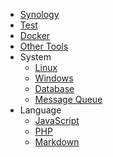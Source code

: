 
  * [Synology](/software/synology/)
  * [Test](/synology/)
  * [Docker](/software/docker/)
  * [Other Tools](/software/tools/)
* System
  * [Linux](/system/linux/)
  * [Windows](/system/windows/)
  * [Database](/system/db/)
  * [Message Queue](/system/queue/)
* Language
  * [JavaScript](/language/js/)
  * [PHP](/language/php/)
  * [Markdown](/language/md/)